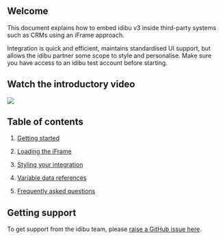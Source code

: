 ## Welcome

This document explains how to embed idibu v3 inside third-party systems such as CRMs using an iFrame approach. 

Integration is quick and efficient, maintains standardised UI support, but allows the idibu partner some scope to style and personalise. Make sure you have access to an idibu test account before starting.

## Watch the introductory video
[![](https://github.com/oneworldmarket/idibu-v3-api/blob/master/stuff/iFrame%20integration/images/BH-video.png?raw=true)](https://www.youtube.com/watch?v=-JHiC-OeIQM)

## Table of contents

1. [Getting started](https://github.com/oneworldmarket/idibu-v3-api/blob/master/stuff/iFrame%20integration/Getting%20started.md)

2. [Loading the iFrame](https://github.com/oneworldmarket/idibu-v3-api/blob/master/stuff/iFrame%20integration/Loading%20the%20iFrame.md)

3. [Styling your integration](https://github.com/oneworldmarket/idibu-v3-api/blob/master/stuff/iFrame%20integration/Styling%20your%20integration.md)

4. [Variable data references](https://github.com/oneworldmarket/idibu-v3-api/blob/master/stuff/iFrame%20integration/Variable%20data%20references.md)

5. [Frequently asked questions](https://github.com/oneworldmarket/idibu-v3-api/blob/master/stuff/iFrame%20integration/Frequently%20asked%20questions.md)

## Getting support

To get support from the idibu team, please [raise a GitHub issue here](https://github.com/oneworldmarket/idibu-v3-api/issues).
